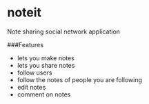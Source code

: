 # noteit
Note sharing social network application

###Features
* lets you make notes
* lets you share notes
* follow users
* follow the notes of people you are following
* edit notes
* comment on notes
